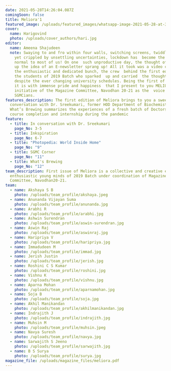 ```yaml
---
date: 2021-05-28T14:26:04.087Z
comingSoon: false
title: Meliora'1
featured_image: /uploads/featured_images/whatsapp-image-2021-05-28-at-3.13.47-pm.jpeg
cover:
  name: Harigovind
  photo: /uploads/cover_authors/hari.jpg
editor:
  name: Ameena Shajudeen
  note: Swaying to and fro within four walls, switching screens, twiddling thumbs,
    yet crippled by unsettling uncertainties, lockdown has  become the new
    normal to most of us! On one  such unproductive day, the thought of brushing
    up the idea of an E-newsletter sprang up! All it took was a video call with
    the enthusiastic and dedicated bunch, the crew  behind the first edition,
    the students of 2019 Batch who sparked  up and carried  the thought forward
    despite the ever changing university schedules. Being the first of its kind,
    it is with immense pride and happiness  that I present to you MELIORA,  an
    initiative of the Magazine Committee, Navodhan 20-21 as the  voice of fellow
    SGMCians.
features_description: The first edition of Meliora brings to you a sweet
  conversation with Dr. Sreekumari, former HOD Department of Biochemistry.
  What’s Brewing summarizes the experiences of a fresh batch of Doctors on their
  course completion and internship during the pandemic
feature:
  - title: In conversation with Dr. Sreekumari
    page_No: 3-5
  - title: Inkspiration
    page_No: 6-7
  - title: "Photopedia: World Inside Home"
    page_No: "9"
  - title: SGMC Corner
    page_No: "11"
  - title: What's Brewing
    page_No: "12"
team_description: First issue of Meliora is a collective and creative effort of
  enthusiastic young minds of 2019 Batch under coordination of Magazine
  Committee, Navodhan20-21.
team:
  - name: Akshaya S B
    photo: /uploads/team_profile/akshaya.jpeg
  - name: Anunanda Vijayan Suma
    photo: /uploads/team_profile/anunanda.jpg
  - name: Arabhi R
    photo: /uploads/team_profile/arabhi.jpg
  - name: Ashwin Surendran
    photo: /uploads/team_profile/aswin-surendran.jpg
  - name: Aswin Raj
    photo: /uploads/team_profile/aswinraj.jpg
  - name: Haripriya V
    photo: /uploads/team_profile/haripriya.jpg
  - name: Immadudeen M
    photo: /uploads/team_profile/immad.jpg
  - name: Jerish Justin
    photo: /uploads/team_profile/jerish.jpg
  - name: Roshini C S Kumar
    photo: /uploads/team_profile/roshini.jpg
  - name: Vishnu K
    photo: /uploads/team_profile/vishnu.jpg
  - name: Aparna Mohan
    photo: /uploads/team_profile/aparnamohan.jpg
  - name: Soja B
    photo: /uploads/team_profile/soja.jpg
  - name: Akhil Manikandan
    photo: /uploads/team_profile/akhilmanikandan.jpg
  - name: Indrajith J
    photo: /uploads/team_profile/indrajith.jpg
  - name: Muhsin M
    photo: /uploads/team_profile/muhsin.jpeg
  - name: Navya Suresh
    photo: /uploads/team_profile/navya.jpg
  - name: Sarwajith S Jeeno
    photo: /uploads/team_profile/sarwajith.jpg
  - name: B S Surya
    photo: /uploads/team_profile/surya.jpg
magazine_file: /uploads/magazine_files/meliora.pdf
---
```

